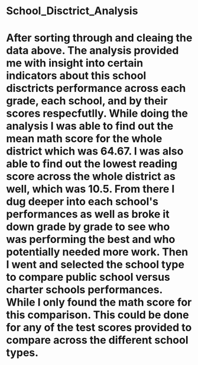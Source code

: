 # School_Disctrict_Analysis
# After sorting through and cleaing the data above. The analysis provided me with insight into certain indicators about this school disctricts performance across each grade, each school, and by their scores respecfutlly. While doing the analysis I was able to find out the mean math score for the whole district which was 64.67. I was also able to find out the lowest reading score across the whole district as well, which was 10.5. From there I dug deeper into each school's performances as well as broke it down grade by grade to see who was performing the best and who potentially needed more work. Then I went and selected the school type to compare public school versus charter schools performances. While I only found the math score for this comparison. This could be done for any of the test scores provided to compare across the different school types. 

